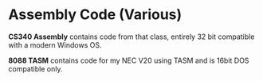 # Assembly Code (Various)
**CS340 Assembly** contains code from that class, entirely 32 bit compatible with a modern Windows OS.

**8088 TASM** contains code for my NEC V20 using TASM and is 16bit DOS compatible only.
